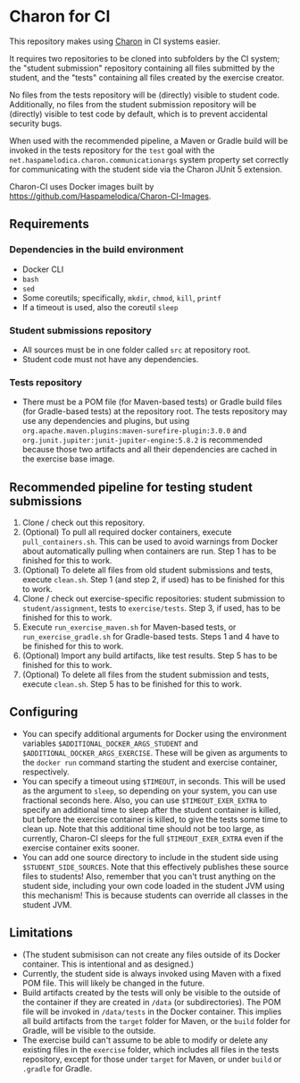 # Charon for CI
This repository makes using [Charon](https://github.com/Haspamelodica/Charon) in CI systems easier.

It requires two repositories to be cloned into subfolders by the CI system;
the "student submission" repository containing all files submitted by the student,
and the "tests" containing all files created by the exercise creator.

No files from the tests repository will be (directly) visible to student code.
Additionally, no files from the student submission repository will be (directly) visible to test code by default,
which is to prevent accidental security bugs.

When used with the recommended pipeline, a Maven or Gradle build will be invoked
in the tests repository for the `test` goal
with the `net.haspamelodica.charon.communicationargs` system property
set correctly for communicating with the student side via the Charon JUnit 5 extension.

Charon-CI uses Docker images built by https://github.com/Haspamelodica/Charon-CI-Images.

## Requirements

### Dependencies in the build environment
- Docker CLI
- `bash`
- `sed`
- Some coreutils; specifically, `mkdir`, `chmod`, `kill`, `printf`
- If a timeout is used, also the coreutil `sleep`

### Student submissions repository
- All sources must be in one folder called `src` at repository root.
- Student code must not have any dependencies.

### Tests repository
- There must be a POM file (for Maven-based tests) or Gradle build files (for Gradle-based tests) at the repository root.
  The tests repository may use any dependencies and plugins, but using
  `org.apache.maven.plugins:maven-surefire-plugin:3.0.0` and `org.junit.jupiter:junit-jupiter-engine:5.8.2`
  is recommended because those two artifacts and all their dependencies are cached in the exercise base image.

## Recommended pipeline for testing student submissions
1. Clone / check out this repository.
2. (Optional) To pull all required docker containers, execute `pull_containers.sh`.
   This can be used to avoid warnings from Docker about automatically pulling when containers are run.
     Step 1 has to be finished for this to work.
3. (Optional) To delete all files from old student submissions and tests, execute `clean.sh`.
     Step 1 (and step 2, if used) has to be finished for this to work.
4. Clone / check out exercise-specific repositories: student submission to `student/assignment`, tests to `exercise/tests`.
     Step 3, if used, has to be finished for this to work.
5. Execute `run_exercise_maven.sh` for Maven-based tests, or `run_exercise_gradle.sh` for Gradle-based tests.
     Steps 1 and 4 have to be finished for this to work.
6. (Optional) Import any build artifacts, like test results.
     Step 5 has to be finished for this to work.
7. (Optional) To delete all files from the student submission and tests, execute `clean.sh`.
     Step 5 has to be finished for this to work.

## Configuring
- You can specify additional arguments for Docker using the environment variables
  `$ADDITIONAL_DOCKER_ARGS_STUDENT` and `$ADDITIONAL_DOCKER_ARGS_EXERCISE`.
  These will be given as arguments to the `docker run` command starting the student and exercise container, respectively.
- You can specify a timeout using `$TIMEOUT`, in seconds.
  This will be used as the argument to `sleep`, so depending on your system, you can use fractional seconds here.
  Also, you can use `$TIMEOUT_EXER_EXTRA` to specify an additional time to sleep
  after the student container is killed, but before the exercise container is killed,
  to give the tests some time to clean up.
  Note that this additional time should not be too large, as currently,
  Charon-CI sleeps for the full `$TIMEOUT_EXER_EXTRA` even if the exercise container exits sooner.
- You can add one source directory to include in the student side using `$STUDENT_SIDE_SOURCES`.
  Note that this effectively publishes these source files to students!
  Also, remember that you can't trust anything on the student side,
  including your own code loaded in the student JVM using this mechanism!
  This is because students can override all classes in the student JVM.

## Limitations
- (The student submisison can not create any files outside of its Docker container.
  This is intentional and as designed.)
- Currently, the student side is always invoked using Maven with a fixed POM file. This will likely be changed in the future.
- Build artifacts created by the tests will only be visible to the outside of the container
  if they are created in `/data` (or subdirectories).
  The POM file will be invoked in `/data/tests` in the Docker container.
  This implies all build artifacts from the `target` folder for Maven, or the `build` folder for Gradle, will be visible to the outside.
- The exercise build can't assume to be able to modify or delete any existing files in the `exercise` folder,
  which includes all files in the tests repository,
  except for those under `target` for Maven, or under `build` or `.gradle` for Gradle.
